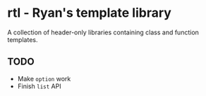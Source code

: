 # rtl - Ryan's template library

A collection of header-only libraries containing class and function templates.

## TODO
* Make `option` work
* Finish `list` API